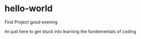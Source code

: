 # hello-world
First Project
good evening 

Im just here to get stuck into learning the fundementals of coding 
